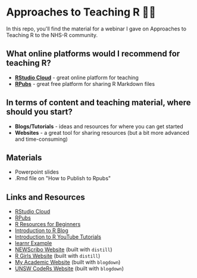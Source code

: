 # Approaches to Teaching R :woman_teacher:
In this repo, you'll find the material for a webinar I gave on Approaches to Teaching R to the NHS-R community. 

## What online platforms would I recommend for teaching R?
- **[RStudio Cloud](https://rstudio.cloud/)** - great online platform for teaching
- **[RPubs](https://rpubs.com/)** - great free platform for sharing R Markdown files

## In terms of content and teaching material, where should you start?
- **Blogs/Tutorials** - ideas and resources for where you can get started
- **Websites** - a great tool for sharing resources (but a bit more advanced and time-consuming)

## Materials
- Powerpoint slides 
- .Rmd file on "How to Publish to Rpubs"

## Links and Resources
- [RStudio Cloud](https://rstudio.cloud/)
- [RPubs](https://rpubs.com/)
- [R Resources for Beginners](https://unsw-coders.netlify.app/resources/2021-03-22-beginner-resources/)
- [Introduction to R Blog](https://jennysloane.netlify.app/blog/intro_to_r/)
- [Introduction to R YouTube Tutorials](https://www.youtube.com/playlist?list=PLpZT7JPM8_GZLuRUDC6DOaHPZL2n_hy7F)
- [learnr Example](https://batoolmm.shinyapps.io/tutorials/#section-welcome)
- [NEWScribo Website](https://jennysloane.github.io/NEWScribo/) (built with `distill`)
- [R Girls Website](https://r-girls.github.io/website/) (built with `distill`)
- [My Academic Website](https://jennysloane.netlify.app/) (built with `blogdown`)
- [UNSW CodeRs Website](https://unsw-coders.netlify.app/) (built with `blogdown`)
